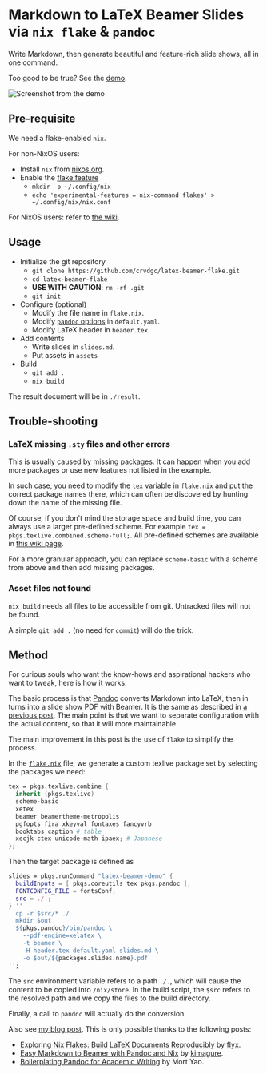 # Markdown to LaTeX Beamer Slides via `nix flake` & `pandoc`

Write Markdown, then generate beautiful and feature-rich slide shows, all in one command.

Too good to be true?
See the [demo](https://github.com/crvdgc/latex-beamer-flake/releases/download/v0.1.0/latex-beamer-demo.pdf).

![Screenshot from the demo](https://ubikium.gitlab.io/images/beamer-slide.jpg)

## Pre-requisite

We need a flake-enabled `nix`.

For non-NixOS users:

- Install `nix` from [nixos.org](https://nixos.org/download.html).
- Enable the [flake feature](https://nixos.wiki/wiki/Flakes)
  - `mkdir -p ~/.config/nix`
  - `echo 'experimental-features = nix-command flakes' > ~/.config/nix/nix.conf`

For NixOS users: refer to [the wiki](https://nixos.wiki/wiki/Flakes#NixOS).

## Usage

- Initialize the git repository
    - `git clone https://github.com/crvdgc/latex-beamer-flake.git`
    - `cd latex-beamer-flake`
    - **USE WITH CAUTION**: `rm -rf .git`
    - `git init`
- Configure (optional)
    - Modify the file name in `flake.nix`.
    - Modify [`pandoc` options](https://pandoc.org/MANUAL.html#variables) in `default.yaml`.
    - Modify LaTeX header in `header.tex`.
- Add contents
    - Write slides in `slides.md`.
    - Put assets in `assets`
- Build
    - `git add .`
    - `nix build`

The result document will be in `./result`.

## Trouble-shooting

### LaTeX missing `.sty` files and other errors

This is usually caused by missing packages.
It can happen when you add more packages or use new features not listed in the example.

In such case, you need to modify the `tex` variable in `flake.nix` and put the correct package names there, which can often be discovered by hunting down the name of the missing file.

Of course, if you don't mind the storage space and build time, you can always use a larger pre-defined scheme.
For example `tex = pkgs.texlive.combined.scheme-full;`.
All pre-defined schemes are available in [this wiki page](https://nixos.wiki/wiki/TexLive).

For a more granular approach, you can replace `scheme-basic` with a scheme from above and then add missing packages.

### Asset files not found

`nix build` needs all files to be accessible from git.
Untracked files will not be found.

A simple `git add .` (no need for `commit`) will do the trick.

## Method

For curious souls who want the know-hows and aspirational hackers who want to tweak, here is how it works.

The basic process is that [Pandoc](https://pandoc.org) converts Markdown into LaTeX, then in turns into a slide show PDF with Beamer.
It is the same as described in [a previous post](https://ubikium.gitlab.io/portfolio/maintainable-markdown-beamer.html).
The main point is that we want to separate configuration with the actual content, so that it will more maintainable.

The main improvement in this post is the use of `flake` to simplify the process.

In the [`flake.nix`](https://github.com/crvdgc/latex-beamer-flake/blob/master/flake.nix) file, we generate a custom texlive package set by selecting the packages we need:

```nix
tex = pkgs.texlive.combine {
  inherit (pkgs.texlive)
  scheme-basic
  xetex
  beamer beamertheme-metropolis
  pgfopts fira xkeyval fontaxes fancyvrb
  booktabs caption # table
  xecjk ctex unicode-math ipaex; # Japanese
};
```

Then the target package is defined as

```nix
slides = pkgs.runCommand "latex-beamer-demo" {
  buildInputs = [ pkgs.coreutils tex pkgs.pandoc ];
  FONTCONFIG_FILE = fontsConf;
  src = ./.;
} ''
  cp -r $src/* ./
  mkdir $out
  ${pkgs.pandoc}/bin/pandoc \
    --pdf-engine=xelatex \
    -t beamer \
    -H header.tex default.yaml slides.md \
    -o $out/${packages.slides.name}.pdf
'';
```

The `src` environment variable refers to a path `./.`, which will cause the content to be copied into `/nix/store`.
In the build script, the `$src` refers to the resolved path and we copy the files to the build directory.

Finally, a call to `pandoc` will actually do the conversion.

Also see [my blog post](https://ubikium.gitlab.io/portfolio/latex-beamer-flake.html). This is only possible thanks to the following posts:

- [Exploring Nix Flakes: Build LaTeX Documents Reproducibly](https://flyx.org/nix-flakes-latex/) by [flyx](https://flyx.org).
- [Easy Markdown to Beamer with Pandoc and Nix](https://qiita.com/kimagure/items/9d27015e12d4f22b53db) by [kimagure](https://qiita.com/kimagure).
- [Boilerplating Pandoc for Academic Writing](https://www.soimort.org/notes/161117/) by Mort Yao.

